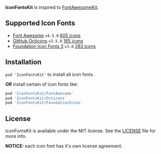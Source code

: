 **IconFontsKit** is inspired to [FontAwesomeKit](https://github.com/PrideChung/FontAwesomeKit).

## Supported Icon Fonts

+ [Font Awesome](http://fontawesome.io) `v4.5.0` [605 icons](http://fontawesome.io/icons)
+ [GitHub Octicons](https://octicons.github.com) `v3.5.0` [165 icons](https://octicons.github.com)
+ [Foundation Icon Fonts 3](http://zurb.com/playground/foundation-icon-fonts-3) `v3.0` [283 icons](http://zurb.com/playground/foundation-icon-fonts-3#allicons)

## Installation

`pod 'IconFontsKit'` to install all icon fonts.

***OR*** install certain of icon fonts like:

```ruby
pod 'IconFontsKit/FontAwesome'
pod 'IconFontsKit/Octicons'
pod 'IconFontsKit/FoundationIcons'
```

## License

IconFontsKit is available under the MIT license. See the [LICENSE](LICENSE) file for more info.

**NOTICE:** each icon font has it's own license agreement.
